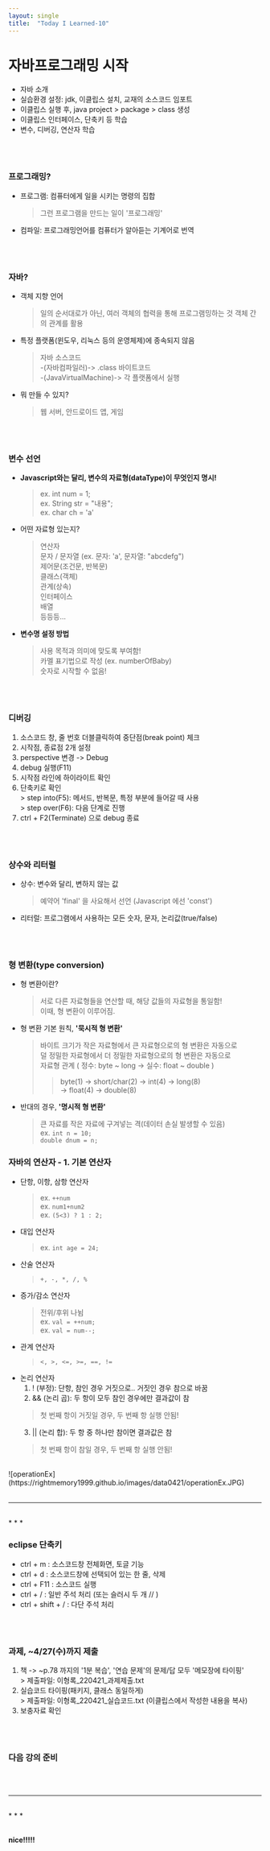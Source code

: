 ```yaml
---
layout: single
title:  "Today I Learned-10"
---
```


# 자바프로그래밍 시작
  * 자바 소개
  * 실습환경 설정: jdk, 이클립스 설치, 교재의 소스코드 임포트
  * 이클립스 실행 후,  java project > package > class 생성
  * 이클립스 인터페이스, 단축키 등 학습
  * 변수, 디버깅, 연산자 학습

<br>
<br>

### 프로그래밍?
  * 프로그램: 컴퓨터에게 일을 시키는 명령의 집합
    > 그런 프로그램을 만드는 일이 '프로그래밍'
  * 컴파일: 프로그래밍언어를 컴퓨터가 알아듣는 기계어로 번역

<br>
<br>

### 자바?
  * 객체 지향 언어
    > 일의 순서대로가 아닌, 여러 객체의 협력을 통해 프로그램밍하는 것
    > 객체 간의 관계를 활용
  * 특정 플랫폼(윈도우, 리눅스 등의 운영체제)에 종속되지 않음
    > 자바 소스코드 <br>
    >  -(자바컴파일러)-> .class 바이트코드 <br>
    >    -(JavaVirtualMachine)-> 각 플랫폼에서 실행 <br>
  * 뭐 만들 수 있지?
    > 웹 서버, 안드로이드 앱, 게임

<br>
<br>

### 변수 선언
  * **Javascript와는 달리, 변수의 자료형(dataType)이 무엇인지 명시!**
    > ex. int num = 1; <br>
    > ex. String str = "내용"; <br>
    > ex. char ch = 'a' <br>
  * 어떤 자료형 있는지?
    > 연산자 <br>
    > 문자 / 문자열 (ex. 문자: 'a',  문자열: "abcdefg") <br>
    > 제어문(조건문, 반복문) <br>
    > 클래스(객체) <br>
    > 관계(상속) <br>
    > 인터페이스 <br>
    > 배열 <br>
    >   등등등... <br>
  * **변수명 설정 방법**
    > 사용 목적과 의미에 맞도록 부여함! <br>
    > 카멜 표기법으로 작성 (ex. numberOfBaby) <br>
    > 숫자로 시작할 수 없음! <br>

<br>
<br>

### 디버깅
  1. 소스코드 창, 줄 번호 더블클릭하여 중단점(break point) 체크
  2. 시작점, 종료점  2개 설정
  3. perspective 변경 -> Debug
  4. debug 실행(F11)
  5. 시작점 라인에 하이라이트 확인
  6. 단축키로 확인 <br>
    > step into(F5):  메서드, 반복문, 특정 부분에 들어갈 때 사용 <br>
    > step over(F6):  다음 단계로 진행 <br>
  7. ctrl + F2(Terminate) 으로 debug 종료

 <br>
 <br>
 
### 상수와 리터럴
  * 상수:  변수와 달리, 변하지 않는 값 <br>
    > 예약어 'final' 을 사요해서 선언 (Javascript 에선 'const') <br>
  * 리터럴:  프로그램에서 사용하는 모든 숫자, 문자, 논리값(true/false)
  
<br>
<br>

### 형 변환(type conversion)
  * 형 변환이란? <br>
    > 서로 다른 자료형들을 연산할 때, 해당 값들의 자료형을 통일함! <br>
    > 이때, 형 변환이 이루어짐. <br>
  * 형 변환 기본 원칙, **'묵시적 형 변환'** <br>
    > 바이트 크기가 작은 자료형에서 큰 자료형으로의 형 변환은 자동으로 <br>
    > 덜 정밀한 자료형에서 더 정밀한 자료형으로의 형 변환은 자동으로 <br>
    > 자료형 관계 ( 정수: byte ~ long  ->  실수: float ~ double ) <br>
    > > byte(1) -> short/char(2) -> int(4) -> long(8) <br>
    > >  ->  float(4) -> double(8) <br>
  * 반대의 경우, **'명시적 형 변환'** <br>
    > 큰 자료를 작은 자료에 구겨넣는 격(데이터 손실 발생할 수 있음) <br>
    > ex. ``` int n = 10; ``` <br>
    >      ``` double dnum = n; ``` <br>

### 자바의 연산자 - 1. 기본 연산자
  * 단항, 이항, 삼항 연산자
    > ex. ``` ++num ``` <br>
    > ex. ``` num1+num2 ``` <br>
    > ex. ``` (5<3) ? 1 : 2; ``` <br>
  * 대입 연산자 <br>
    > ex. ``` int age = 24; ``` <br>
  * 산술 연산자 <br>
    > ``` +, -, *, /, % ``` <br>
  * 증가/감소 연산자 <br>
    > 전위/후위 나뉨 <br>
    > ex. ``` val = ++num; ``` <br>
    > ex. ``` val = num--; ``` <br>
  * 관계 연산자 <br>
    > ``` <, >, <=, >=, ==, != ```  <br>
  * 논리 연산자 <br>
    1. ! (부정): 단항, 참인 경우 거짓으로.. 거짓인 경우 참으로 바꿈 <br>
    2.  && (논리 곱): 두 항이 모두 참인 경우에만 결과값이 참 <br>
      > 첫 번째 항이 거짓일 경우,  두 번째 항 실행 안됨! <br>
    3. || (논리 합): 두 항 중 하나만 참이면 결과값은 참 <br>
      > 첫 번째 항이 참일 경우,  두 번째 항 실행 안됨!  <br>
<br>
![operationEx](https://rightmemory1999.github.io/images/data0421/operationEx.JPG)
<br>
<br>

* * *
<br>
* * *

### eclipse 단축키
  * ctrl + m : 소스코드창 전체화면, 토글 기능
  * ctrl + d : 소스코드창에 선택되어 있는 한 줄, 삭제
  * ctrl + F11 : 소스코드 실행
  * ctrl + / : 일반 주석 처리 (또는 슬러시 두 개 // )
  * ctrl + shift + / : 다단 주석 처리

<br>
<br>

### 과제, ~4/27(수)까지 제출
  1. 책 -> ~p.78 까지의 '1분 복습', '연습 문제'의  문제/답 모두 '메모장에 타이핑' <br>
    > 제출파일: 이형록_220421_과제제출.txt <br>
  2. 실습코드 타이핑(패키지, 클래스 동일하게) <br>
    > 제출파일: 이형록_220421_실습코드.txt (이클립스에서 작성한 내용을 복사) <br>
  3. 보충자료 확인


<br>
<br>

### 다음 강의 준비


<br>
<br>

* * *
<br>
* * *

<br>
<br>

**nice!!!!!**
